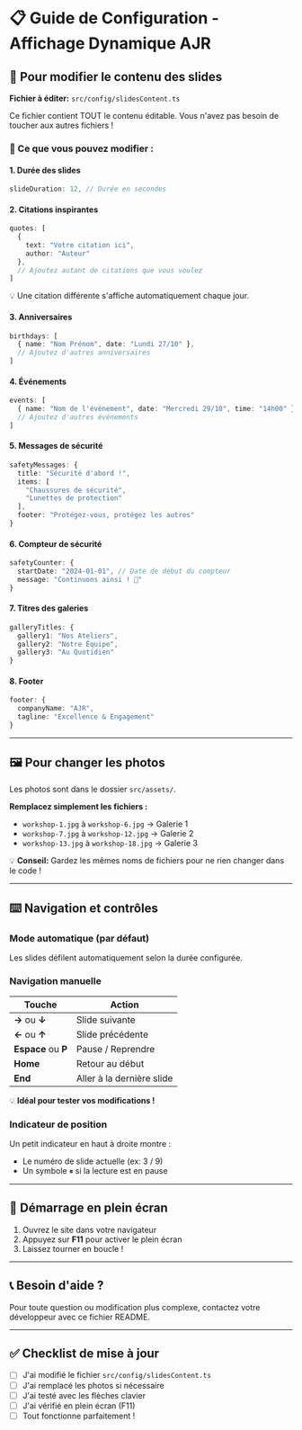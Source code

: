 # 📋 Guide de Configuration - Affichage Dynamique AJR

## 🎯 Pour modifier le contenu des slides

**Fichier à éditer:** `src/config/slidesContent.ts`

Ce fichier contient TOUT le contenu éditable. Vous n'avez pas besoin de toucher aux autres fichiers !

### 📝 Ce que vous pouvez modifier :

#### 1. **Durée des slides**
```typescript
slideDuration: 12, // Durée en secondes
```

#### 2. **Citations inspirantes**
```typescript
quotes: [
  {
    text: "Votre citation ici",
    author: "Auteur"
  },
  // Ajoutez autant de citations que vous voulez
]
```
💡 Une citation différente s'affiche automatiquement chaque jour.

#### 3. **Anniversaires**
```typescript
birthdays: [
  { name: "Nom Prénom", date: "Lundi 27/10" },
  // Ajoutez d'autres anniversaires
]
```

#### 4. **Événements**
```typescript
events: [
  { name: "Nom de l'événement", date: "Mercredi 29/10", time: "14h00" },
  // Ajoutez d'autres événements
]
```

#### 5. **Messages de sécurité**
```typescript
safetyMessages: {
  title: "Sécurité d'abord !",
  items: [
    "Chaussures de sécurité",
    "Lunettes de protection"
  ],
  footer: "Protégez-vous, protégez les autres"
}
```

#### 6. **Compteur de sécurité**
```typescript
safetyCounter: {
  startDate: "2024-01-01", // Date de début du compteur
  message: "Continuons ainsi ! 🎯"
}
```

#### 7. **Titres des galeries**
```typescript
galleryTitles: {
  gallery1: "Nos Ateliers",
  gallery2: "Notre Équipe",
  gallery3: "Au Quotidien"
}
```

#### 8. **Footer**
```typescript
footer: {
  companyName: "AJR",
  tagline: "Excellence & Engagement"
}
```

---

## 🖼️ Pour changer les photos

Les photos sont dans le dossier `src/assets/`.

**Remplacez simplement les fichiers :**
- `workshop-1.jpg` à `workshop-6.jpg` → Galerie 1
- `workshop-7.jpg` à `workshop-12.jpg` → Galerie 2
- `workshop-13.jpg` à `workshop-18.jpg` → Galerie 3

💡 **Conseil:** Gardez les mêmes noms de fichiers pour ne rien changer dans le code !

---

## ⌨️ Navigation et contrôles

### Mode automatique (par défaut)
Les slides défilent automatiquement selon la durée configurée.

### Navigation manuelle

| Touche | Action |
|--------|--------|
| **→** ou **↓** | Slide suivante |
| **←** ou **↑** | Slide précédente |
| **Espace** ou **P** | Pause / Reprendre |
| **Home** | Retour au début |
| **End** | Aller à la dernière slide |

💡 **Idéal pour tester vos modifications !**

### Indicateur de position
Un petit indicateur en haut à droite montre :
- Le numéro de slide actuelle (ex: 3 / 9)
- Un symbole ⏸ si la lecture est en pause

---

## 🚀 Démarrage en plein écran

1. Ouvrez le site dans votre navigateur
2. Appuyez sur **F11** pour activer le plein écran
3. Laissez tourner en boucle !

---

## 📞 Besoin d'aide ?

Pour toute question ou modification plus complexe, contactez votre développeur avec ce fichier README.

---

## ✅ Checklist de mise à jour

- [ ] J'ai modifié le fichier `src/config/slidesContent.ts`
- [ ] J'ai remplacé les photos si nécessaire
- [ ] J'ai testé avec les flèches clavier
- [ ] J'ai vérifié en plein écran (F11)
- [ ] Tout fonctionne parfaitement !

